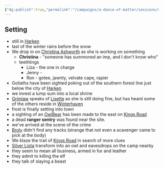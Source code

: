 ```yaml
---
{"dg-publish":true,"permalink":"/campaigns/a-dance-of-matter/sessions/session-1010/"}
---
```



## Setting
- still in [Harken](Campaigns/A%20Dance%20of%20Matter/Locations%20📌/Harken.md)
- last of the winter rains before the snow
- We drop in on [Christina Ashworth](Campaigns/A%20Dance%20of%20Matter/NPCs%20🤖/Christina%20Ashworth.md) as she is working on something
	- **Christina** - "someone has summoned an imp, and I don't know who"
	- teethlings
		- Liza - the one in charge
		- Jenny - 
		- Ron - gotee, jawnty, velvate cape, rapier 
- Goliaths have been sighted poking out of the southern forest line just below the city of [Harken](Campaigns/A%20Dance%20of%20Matter/Locations%20📌/Harken.md)
- we invest a lump sum into a local shrine
- [Grimjaw](Campaigns/A%20Dance%20of%20Matter/NPCs%20🤖/Grimjaw.md) speaks of [Lisette](Campaigns/A%20Dance%20of%20Matter/NPCs%20🤖/Lisette.md) as she is still doing fine, but has heard some of the others reside in [Winterhaven](Campaigns/A%20Dance%20of%20Matter/Locations%20📌/Winterhaven.md)
- frost is finally setting into town
- a sighting of an [OwlBear](Campaigns/A%20Dance%20of%20Matter/NPCs%20🤖/OwlBear.md) has been made to the east on [Kings Road](Campaigns/A%20Dance%20of%20Matter/Landmarks%20⛰/Kings%20Road.md)
- a dead  **ranger sentry** was found near the site.
- we've arrived at the scene of the crime
- [Broly](Campaigns/A%20Dance%20of%20Matter/Players%20👤/Broly.md) didn't find any tracks (strange that not even a scavenger came to pick at the body)
- We blaze the trail of [Kings Road](Campaigns/A%20Dance%20of%20Matter/Landmarks%20⛰/Kings%20Road.md) in search of more clues
- [Silver Liota](Campaigns/A%20Dance%20of%20Matter/Players%20👤/Silver%20Liota.md) transform into an owl and eavesdrops on the camp nearby
- they seem to mean all business, armed in fur and leather
- they admit to killing the elf 
- they talk of slaying a beast